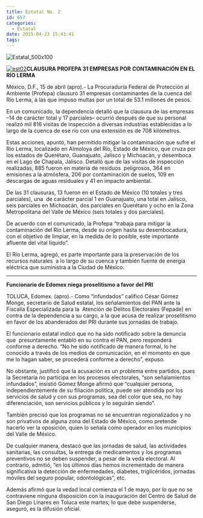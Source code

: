 ```yaml
---
title: Estatal No. 2
id: 657
categories:
  - Estatal
date: 2015-04-23 15:43:41
tags:
---
```


![Estatal_500x100](http://www.laredsemanario.com/wp-content/uploads/2015/04/Estatal_500x100.png)

[![est02](http://www.laredsemanario.com/wp-content/uploads/2015/04/est02.jpg)](http://www.laredsemanario.com/wp-content/uploads/2015/04/est02.jpg)**CLAUSURA PROFEPA 31 EMPRESAS POR** **CONTAMINACIÓN EN EL RÍO LERMA**

México, D.F., 15 de abril (apro).- La Procuraduría Federal de Protección al Ambiente (Profepa) clausuró 31 empresas contaminantes de la cuenca del Río Lerma, a las que impuso multas por un total de 53.1 millones de pesos.

En un comunicado, la dependencia detalló que la clausura de las empresas –14 de carácter total y 17 parciales– ocurrió después de que su personal realizó mil 816 visitas de inspección a diversas industrias establecidas a lo largo de la cuenca de ese río con una extensión es de 708 kilómetros.

Estas acciones, apuntó, han permitido mitigar la contaminación que sufre el Río Lerma, localizado en Almoloya del Río, Estado de México, que cruza por los estados de Querétaro, Guanajuato, Jalisco y Michoacán, y desemboca en el Lago de Chapala, Jalisco. Detalló que de las visitas de inspección realizadas, 885 fueron en materia de residuos  peligrosos, 364 en emisiones a la atmósfera, 206 por contaminación de suelos, 109 en descargas de aguas residuales y 41 en impacto ambiental.

De las 31 clausuras, 13 fueron en el Estado de México (10 totales y tres parciales), una  de carácter parcial 1 en Guanajuato, una total en Jalisco, seis parciales en Michoacán, dos parciales en Querétaro y ocho en la Zona Metropolitana del Valle de México (seis totales y dos parciales).

De acuerdo con el comunicado, la Profepa “trabaja para mitigar la contaminación del Río Lerma, desde su origen hasta su desembocadura, con el objetivo de limpiar, en la medida de lo posible, este importante  afluente del vital líquido”.

El Río Lerma, agregó, es parte importante para la preservación de los recursos naturales  a lo largo de su cuenca y también fuente de energía eléctrica que suministra a la Ciudad de México.

* * *

**Funcionario de Edomex niega proselitismo a favor del PRI**

TOLUCA, Edomex. (apro).- Como “infundados” calificó César Gómez Monge, secretario de Salud estatal, los señalamientos del PAN ante la Fiscalía Especializada para la  Atención de Delitos Electorales (Fepade) en contra de la dependencia a su cargo, a la que acusa de realizar proselitismo en favor de los abanderados del PRI durante sus jornadas de trabajo.

El funcionario estatal indicó que no ha sido notificado sobre la denuncia que  presuntamente entabló en su contra el PAN, pero responderá conforme a derecho. “No he sido notificado de manera formal, lo he conocido a través de los medios de comunicación, en el momento en que me lo hagan saber, se procederá conforme a derecho”, expuso.

No obstante, justificó que la acusación es un problema entre partidos, pues la Secretaría no participa en los procesos electorales, “son señalamientos infundados”, insistió Gómez Monge afirmó que “cualquier persona, independientemente de su filiación política, puede ser atendida por los servicios de salud y con sus programas, sea del color que sea, no hay diferenciación, son servicios públicos y lo seguirán siendo”.

También precisó que los programas no se encuentran regionalizados y no son privativos de alguna zona del Estado de México, como pretende hacerlo ver la oposición, quien lo señala como operador en los municipios del Valle de México.

De cualquier manera, destacó que las jornadas de salud, las actividades sanitarias, las consultas, la entrega de medicamentos y los programas preventivos no se deben suspender, a pesar de la veda electoral. Al contrario, admitió, “en los últimos días hemos incrementado de manera significativa la detección de enfermedades, diabetes, triglicéridos, jornadas móviles del seguro popular, odontológicas”, etc.

Además afirmó que la vedad local comienza el 1 de mayo, por lo que no se contraviene ninguna disposición con la inauguración del Centro de Salud de San Diego Linares en Toluca este martes; lo que debe suspenderse, aseguró, es la difusión oficial.